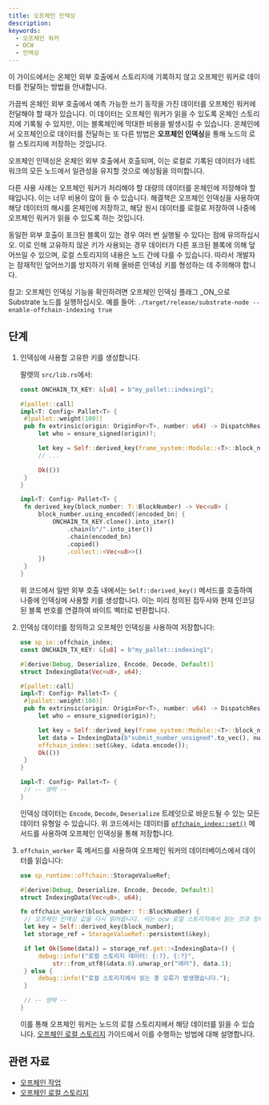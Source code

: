 ```yaml
---
title: 오프체인 인덱싱
description:
keywords:
  - 오프체인 워커
  - OCW
  - 인덱싱
---
```


이 가이드에서는 온체인 외부 호출에서 스토리지에 기록하지 않고 오프체인 워커로 데이터를 전달하는 방법을 안내합니다.

가끔씩 온체인 외부 호출에서 예측 가능한 쓰기 동작을 가진 데이터를 오프체인 워커에 전달해야 할 때가 있습니다.
이 데이터는 오프체인 워커가 읽을 수 있도록 온체인 스토리지에 기록될 수 있지만, 이는 블록체인에 막대한 비용을 발생시킬 수 있습니다.
온체인에서 오프체인으로 데이터를 전달하는 또 다른 방법은 **오프체인 인덱싱**을 통해 노드의 로컬 스토리지에 저장하는 것입니다.

오프체인 인덱싱은 온체인 외부 호출에서 호출되며, 이는 로컬로 기록된 데이터가 네트워크의 모든 노드에서 일관성을 유지할 것으로 예상됨을 의미합니다.

다른 사용 사례는 오프체인 워커가 처리해야 할 대량의 데이터를 온체인에 저장해야 할 때입니다.
이는 너무 비용이 많이 들 수 있습니다.
해결책은 오프체인 인덱싱을 사용하여 해당 데이터의 해시를 온체인에 저장하고, 해당 원시 데이터를 로컬로 저장하여 나중에 오프체인 워커가 읽을 수 있도록 하는 것입니다.

동일한 외부 호출이 포크된 블록이 있는 경우 여러 번 실행될 수 있다는 점에 유의하십시오.
이로 인해 고유하지 않은 키가 사용되는 경우 데이터가 다른 포크된 블록에 의해 덮어쓰일 수 있으며, 로컬 스토리지의 내용은 노드 간에 다를 수 있습니다.
따라서 개발자는 잠재적인 덮어쓰기를 방지하기 위해 올바른 인덱싱 키를 형성하는 데 주의해야 합니다.

참고: 오프체인 인덱싱 기능을 확인하려면 오프체인 인덱싱 플래그 _ON_으로 Substrate 노드를 실행하십시오.
예를 들어: `./target/release/substrate-node --enable-offchain-indexing true`

## 단계

1. 인덱싱에 사용할 고유한 키를 생성합니다.

   팔렛의 `src/lib.rs`에서:

   ```rust
   const ONCHAIN_TX_KEY: &[u8] = b"my_pallet::indexing1";

   #[pallet::call]
   impl<T: Config> Pallet<T> {
   	#[pallet::weight(100)]
   	pub fn extrinsic(origin: OriginFor<T>, number: u64) -> DispatchResult {
   		let who = ensure_signed(origin)?;

   		let key = Self::derived_key(frame_system::Module::<T>::block_number());
   		// ...

   		Ok(())
   	}
   }

   impl<T: Config> Pallet<T> {
   	fn derived_key(block_number: T::BlockNumber) -> Vec<u8> {
   		block_number.using_encoded(|encoded_bn| {
   			ONCHAIN_TX_KEY.clone().into_iter()
   				.chain(b"/".into_iter())
   				.chain(encoded_bn)
   				.copied()
   				.collect::<Vec<u8>>()
   		})
   	}
   }
   ```

   위 코드에서 일반 외부 호출 내에서는 `Self::derived_key()` 메서드를 호출하여 나중에 인덱싱에 사용할 키를 생성합니다.
   이는 미리 정의된 접두사와 현재 인코딩된 블록 번호를 연결하여 바이트 벡터로 반환합니다.

1. 인덱싱 데이터를 정의하고 오프체인 인덱싱을 사용하여 저장합니다:

   ```rust
   use sp_io::offchain_index;
   const ONCHAIN_TX_KEY: &[u8] = b"my_pallet::indexing1";

   #[derive(Debug, Deserialize, Encode, Decode, Default)]
   struct IndexingData(Vec<u8>, u64);

   #[pallet::call]
   impl<T: Config> Pallet<T> {
   	#[pallet::weight(100)]
   	pub fn extrinsic(origin: OriginFor<T>, number: u64) -> DispatchResult {
   		let who = ensure_signed(origin)?;

   		let key = Self::derived_key(frame_system::Module::<T>::block_number());
   		let data = IndexingData(b"submit_number_unsigned".to_vec(), number);
   		offchain_index::set(&key, &data.encode());
   		Ok(())
   	}
   }

   impl<T: Config> Pallet<T> {
   	// -- 생략 --
   }
   ```

   인덱싱 데이터는 `Encode`, `Decode`, `Deserialize` 트레잇으로 바운드될 수 있는 모든 데이터 유형일 수 있습니다.
   위 코드에서는 데이터를 [`offchain_index::set()`](https://paritytech.github.io/substrate/master/sp_io/offchain_index/fn.set.html) 메서드를 사용하여 오프체인 인덱싱을 통해 저장합니다.

1. `offchain_worker` 훅 메서드를 사용하여 오프체인 워커의 데이터베이스에서 데이터를 읽습니다:

   ```rust
   use sp_runtime::offchain::StorageValueRef;

   #[derive(Debug, Deserialize, Encode, Decode, Default)]
   struct IndexingData(Vec<u8>, u64);

   fn offchain_worker(block_number: T::BlockNumber) {
   	// 오프체인 인덱싱 값을 다시 읽어옵니다. 이는 ocw 로컬 스토리지에서 읽는 것과 정확히 동일합니다.
   	let key = Self::derived_key(block_number);
   	let storage_ref = StorageValueRef::persistent(&key);

   	if let Ok(Some(data)) = storage_ref.get::<IndexingData>() {
   		debug::info!("로컬 스토리지 데이터: {:?}, {:?}",
   			str::from_utf8(&data.0).unwrap_or("에러"), data.1);
   	} else {
   		debug::info!("로컬 스토리지에서 읽는 중 오류가 발생했습니다.");
   	}

   	// -- 생략 --
   }
   ```

   이를 통해 오프체인 워커는 노드의 로컬 스토리지에서 해당 데이터를 읽을 수 있습니다.
   [오프체인 로컬 스토리지](./offchain-local-storage.md) 가이드에서 이를 수행하는 방법에 대해 설명합니다.

## 관련 자료

- [오프체인 작업](../../../learn/basic/offchain-operations.md)
- [오프체인 로컬 스토리지](./offchain-local-storage.md)